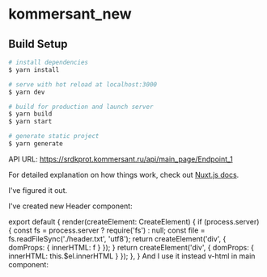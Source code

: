 # kommersant_new

## Build Setup

```bash
# install dependencies
$ yarn install

# serve with hot reload at localhost:3000
$ yarn dev

# build for production and launch server
$ yarn build
$ yarn start

# generate static project
$ yarn generate
```
API URL: https://srdkprot.kommersant.ru/api/main_page/Endpoint_1

For detailed explanation on how things work, check out [Nuxt.js docs](https://nuxtjs.org).



I've figured it out.

I've created new Header component:

export default {
render(createElement: CreateElement) {
if (process.server) {
const fs = process.server ? require('fs') : null;
const file = fs.readFileSync('./header.txt', 'utf8');
return createElement('div', { domProps: { innerHTML: f } });
}
return createElement('div', { domProps: { innerHTML: this.$el.innerHTML } });
},
}
And I use it instead v-html in main component:

<Header />
<div class="container">
    <Nuxt />
</div> 
